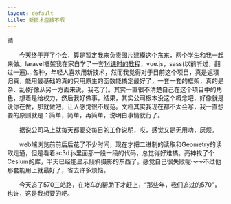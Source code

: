 ```yaml
---
layout: default
title: 新技术应接不暇
---
```


晴

　　今天终于开了个会，算是暂定我来负责图片建模这个东东，两个学生和我一起来做。laravel框架我在家自学了一套[14课时的教程](https://laravist.com/series/laravel-5-basic)，vue.js，sass(以前听过，翻过一遍)...各种，年轻人喜欢用新技术，然而我觉得对于目前这个项目，真是返璞归真，能用最基础的真的只用原生的函数能搞定最好了，一套一套的框架，真的是杂、乱(好像从另一方面来说，我老了)。其实一直很不清楚自己在这个项目中的角色，想着是给权力，然后我好做事，结果，其实公司根本没这个概念吧，好像就是说你在做，那就做吧，让人感觉很不规范。文档其实我现在都不太会写，我一直想要的原则就是：简单，简单，再简单，说明白事情就行了。

　　据说公司马上就每天都要交每日的工作说明，哎，感觉又是无用功，厌烦。

　　web端浏览前前后后花了不少时间，现在才把二进制的读取和Geometry的读取走通，但是看着ac3d.js里面那一段一段的代码，总觉得好难搞。亮神找了个Cesium的库，半天已经能显示倾斜摄影的东西了。感觉自己很失败呢～～不过他那套能用上就最好了，省去许多烦恼。

　　今天追了570三站路，在堵车的帮助下才赶上，“那些年，我们追过的570”，也许，这是我想要的吧。


